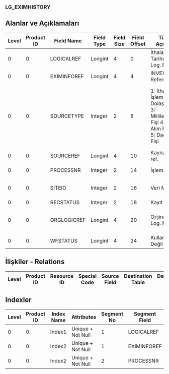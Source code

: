 ### LG_EXIMHISTORY

## Alanlar ve Açıklamaları

**Level**|**Product ID**|**Field Name**|**Field Type**|**Field Size**|**Field Offset**|**Türkçe Açıklama**|**Expression**
-----|-----|-----|-----|-----|-----|-----|-----
0|0|LOGICALREF|Longint|4|0|İthalat Tarihçesi Log. Ref.|Import History Logical Reference
0|0|EXIMINFOREF|Longint|4|4|INVEXIMINFO Reference|INVEXIMINFO Reference
0|0|SOURCETYPE|Integer|2|8|1: İthalat İşlem Fişi 2: Dolaşım Fişi 3: Millileştirme Fişi 4: Mal Alım Faturası 5: Dağıtım Fişi|1: Import Operation Slip 2: Movement Slip 3: Nationalization Slip 4: Service Purchased Invoice 5: Distribution Slip
0|0|SOURCEREF|Longint|4|10|Kaynak türü ref.|Sourcetype Reference
0|0|PROCESSNR|Integer|2|14|İşlem Sırası|Transaction Order
0|0|SITEID|Integer|2|16|Veri Merkezi|Data Processing Site
0|0|RECSTATUS|Integer|2|18|Kayıt Durumu|Record Status
0|0|ORGLOGICREF|Longint|4|20|Orijinal Kayıt Log. Ref.|Original Record Logical Reference
0|0|WFSTATUS|Longint|4|24|Kullanımda Değil|Not In Use

## İlişkiler - Relations

**Level**|**Product ID**|**Resource ID**|**Special Code**|**Source Field**|**Destination Table**|**Destination Field**|**Relation Type**|**Extra Condition**
-----|-----|-----|-----|-----|-----|-----|-----|-----

## Indexler

**Level**|**Product ID**|**Index Name**|**Attributes**|**Segment No**|**Segment Field**|**Sense**
-----|-----|-----|-----|-----|-----|-----
0|0|Index1|Unique + Not Null|1|LOGICALREF|Ascending
0|0|Index2|Unique + Not Null|1|EXIMINFOREF|Ascending
0|0|Index2|Unique + Not Null|2|PROCESSNR|Ascending
